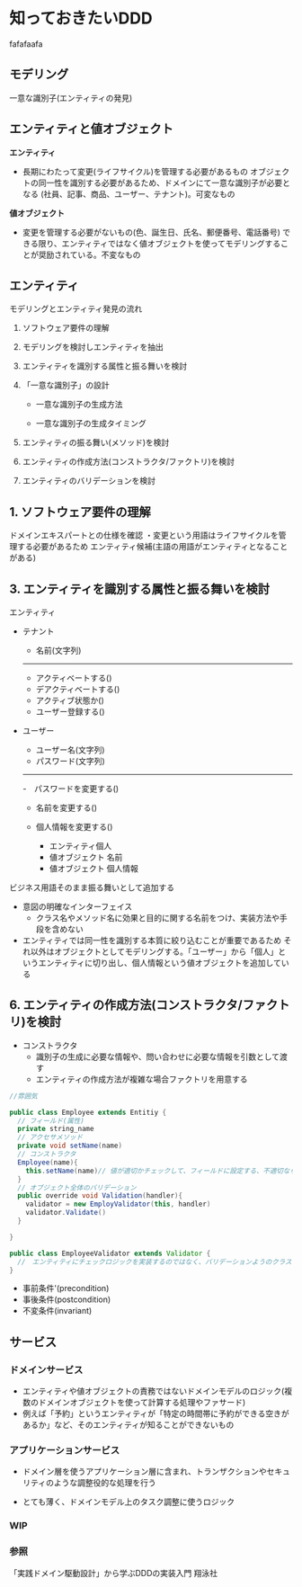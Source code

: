 # 知っておきたいDDD


fafafaafa

## モデリング
一意な識別子(エンティティの発見)

## エンティティと値オブジェクト

**エンティティ**

- 長期にわたって変更(ライフサイクル)を管理する必要があるもの
オブジェクトの同一性を識別する必要があるため、ドメインにて一意な識別子が必要となる (社員、記事、商品、ユーザー、テナント)。可変なもの

**値オブジェクト**

- 変更を管理する必要がないもの(色、誕生日、氏名、郵便番号、電話番号)
できる限り、エンティティではなく値オブジェクトを使ってモデリングすることが奨励されている。不変なもの

## エンティティ

 モデリングとエンティティ発見の流れ

1. ソフトウェア要件の理解

2. モデリングを検討しエンティティを抽出

3. エンティティを識別する属性と振る舞いを検討

4. 「一意な識別子」の設計

    - 一意な識別子の生成方法

    - 一意な識別子の生成タイミング

5. エンティティの振る舞い(メソッド)を検討

6. エンティティの作成方法(コンストラクタ/ファクトリ)を検討

7. エンティティのバリデーションを検討

## 1. ソフトウェア要件の理解

ドメインエキスパートとの仕様を確認
・変更という用語はライフサイクルを管理する必要があるため
エンティティ候補(主語の用語がエンティティとなることがある)

## 3. エンティティを識別する属性と振る舞いを検討

エンティティ

- テナント
  - 名前(文字列)
  ---
  - アクティベートする()
  - デアクティベートする()
  - アクティブ状態か()
  - ユーザー登録する()

- ユーザー
  - ユーザー名(文字列)
  - パスワード(文字列)
  ---
  -　パスワードを変更する()
  - 名前を変更する()
  - 個人情報を変更する()

    - エンティティ個人
    - 値オブジェクト 名前
    - 値オブジェクト 個人情報

ビジネス用語そのまま振る舞いとして追加する

- 意図の明確なインターフェイス
  - クラス名やメソッド名に効果と目的に関する名前をつけ、実装方法や手段を含めない
- エンティティでは同一性を識別する本質に絞り込むことが重要であるため
それ以外はオブジェクトとしてモデリングする。「ユーザー」から「個人」というエンティティに切り出し、個人情報という値オブジェクトを追加している



## 6. エンティティの作成方法(コンストラクタ/ファクトリ)を検討

- コンストラクタ
  - 識別子の生成に必要な情報や、問い合わせに必要な情報を引数として渡す
  - エンティティの作成方法が複雑な場合ファクトリを用意する


```java
//雰囲気

public class Employee extends Entitiy {
  // フィールド(属性)
  private string_name
  // アクセサメソッド
  private void setName(name)
  // コンストラクタ
  Employee(name){
    this.setName(name)// 値が適切かチェックして、フィールドに設定する、不適切なら例外が送信される
  }
  // オブジェクト全体のバリデーション
  public override void Validation(handler){
    validator = new EmployValidator(this, handler)
    validator.Validate()
  }

}

public class EmployeeValidator extends Validator {
  //　エンティティにチェックロジックを実装するのではなく、バリデーションようのクラスを用意する
}
```

- 事前条件'(precondition)
- 事後条件(postcondition)
- 不変条件(invariant)

## サービス

### ドメインサービス

- エンティティや値オブジェクトの責務ではないドメインモデルのロジック(複数のドメインオブジェクトを使って計算する処理やファサード)
- 例えば「予約」というエンティティが「特定の時間帯に予約ができる空きがあるか」など、そのエンティティが知ることができないもの

### アプリケーションサービス

- ドメイン層を使うアプリケーション層に含まれ、トランザクションやセキュリティのような調整役的な処理を行う

- とても薄く、ドメインモデル上のタスク調整に使うロジック

### WIP


### 参照

「実践ドメイン駆動設計」から学ぶDDDの実装入門 翔泳社



